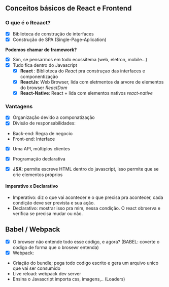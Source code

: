 ## Conceitos básicos de React e Frontend
### O que é o Reaact?
- [x] Biblioteca de construção de interfaces
- [x] Construção de SPA (Single-Page-Aplication)

**Podemos chamar de framework?**
- [x] Sim, se pensarmos em todo ecossitema (web, eletron, mobile...)
- [x] Tudo fica dentro do Javascript
  - [x] **React** : Biblioteca do *React* pra construçao das interfaces e componentização
  - [x] **ReactJs**: Web Browser, lida com eletmentos da arvore de elementos do browser *ReactDom*
  - [x] **React-Native**: React + lida com elementos nativos *react-native*

### Vantagens
- [x] Organização devido a componatização
- [x] Divisão de responsabilidades: 
 - Back-end: Regra de negocio
 - Front-end: Interface
- [x] Uma API, múltiplos clientes
- [x] Programação declarativa 

- [x] **JSX**: permite escreve HTML dentro do javascript, isso permite que se crie elementos próprios

#### Imperativo x Declarativo
- Imperativo: diz o que vai acontecer e o que precisa pra acontecer, cada condição deve ser prevista e sua ação.
- Declarativo: mostrar isso pra mim, nessa condição. O react obrserva e verifica se precisa mudar ou não.

## Babel / Webpack
- [x] O browser não entende todo esse código, e agora? (BABEL: coverte o codigo de forma que o brosewr entenda)
- [x] Webpack:
- Criação do bundle; pega todo codigo escrito e gera um arquivo unico que vai ser consumido
- Live reload: webpack dev server 
- Ensina o Javascript importa css, imagens,.. (Loaders)

